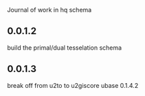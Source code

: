 Journal of work in hq schema
## 0.0.1.2
build the primal/dual tesselation schema 

## 0.0.1.3
break off from u2to to u2giscore
ubase 0.1.4.2

